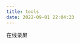 ```yaml
---
title: tools
date: 2022-09-01 22:04:23
---
```


<body style="margin: 40px 0 0 50px;">
    <div class="start-screen-recording-mid">
        <div>
            <div class="rec-dot"></div><span>在线录屏</span>
        </div>
    </div>
    <script src="https://yournotes.oss-cn-beijing.aliyuncs.com/tools/xx.js"></script>

</body>